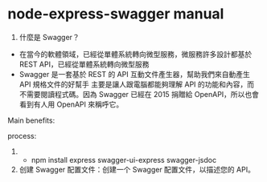 # node-express-swagger manual
1. 什麼是 Swagger？
- 在當今的軟體領域，已經從單體系統轉向微型服務，微服務許多設計都基於 REST API，已經從單體系統轉向微型服務
- Swagger 是一套基於 REST 的 API 互動文件產生器，幫助我們來自動產生 API 規格文件的好幫手 主要是讓人跟電腦都能夠理解 API 的功能和內容，而不需要閱讀程式碼。因為 Swagger 已經在 2015 捐贈給 OpenAPI，所以也會看到有人用 OpenAPI 來稱呼它。

Main benefits:

process:
1. - npm install express swagger-ui-express swagger-jsdoc
2. 创建 Swagger 配置文件：创建一个 Swagger 配置文件，以描述您的 API。
